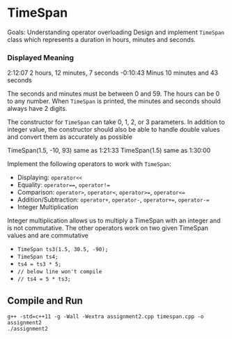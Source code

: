 # TimeSpan

Goals: Understanding operator overloading
Design and implement `TimeSpan` class which represents a duration in hours, minutes and seconds.

### Displayed Meaning
2:12:07 2 hours, 12 minutes, 7 seconds
-0:10:43 Minus 10 minutes and 43 seconds

The seconds and minutes must be between 0 and 59. The hours can be 0 to any number. 
When `TimeSpan` is printed, the minutes and seconds should always have 2 digits.

The constructor for `TimeSpan` can take 0, 1, 2, or 3 parameters. In addition to integer value, the 
constructor should also be able to handle double values and convert them as accurately as possible

TimeSpan(1.5, -10, 93) same as 1:21:33
TimeSpan(1.5) same as 1:30:00

Implement the following operators to work with `TimeSpan`:
- Displaying: `operator<<`
- Equality: `operator==`, `operator!=`
- Comparison: `operator>`, `operator<`, `operator>=`, `operator<=`
- Addition/Subtraction: `operator+`, `operator-`, `operator+=`, `operator-=`
- Integer Multiplication

Integer multiplication allows us to multiply a TimeSpan with an integer and is not commutative. 
The other operators work on two given TimeSpan values and are commutative
- `TimeSpan ts3(1.5, 30.5, -90);` 
- `TimeSpan ts4;`
- `ts4 = ts3 * 5;`
- `// below line won't compile`
- `// ts4 = 5 * ts3;`

## Compile and Run

```
g++ -std=c++11 -g -Wall -Wextra assignment2.cpp timespan.cpp -o assignment2
./assignment2
```
